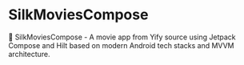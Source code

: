 # SilkMoviesCompose
:movie_camera: SilkMoviesCompose - A movie app from Yify source using Jetpack Compose and Hilt based on modern Android tech stacks and MVVM architecture.
